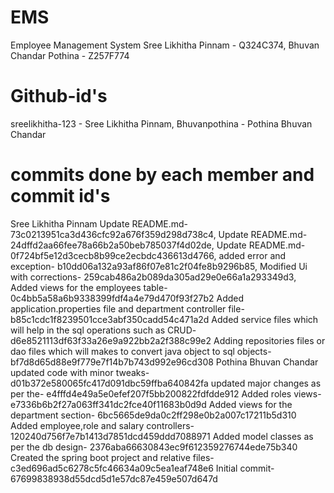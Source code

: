 #  EMS
Employee Management System
Sree Likhitha Pinnam - Q324C374,
Bhuvan Chandar Pothina - Z257F774
# Github-id's
sreelikhitha-123 - Sree Likhitha Pinnam,
Bhuvanpothina - Pothina Bhuvan Chandar
#  commits done by each member and commit id's
Sree Likhitha Pinnam
Update README.md- 73c0213951ca3d436cfc92a676f359d298d738c4,
Update README.md- 24dffd2aa66fee78a66b2a50beb785037f4d02de,
Update README.md- 0f724bf5e12d3cecb8b99ce2ecbdc436613d4766,
added error and exception- b10dd06a132a93af86f07e81c2f04fe8b9296b85,
Modified Ui with corrections- 259cab486a2b089da305ad29e0e66a1a293349d3,
Added views for the employees table- 0c4bb5a58a6b9338399fdf4a4e79d470f93f27b2
Added application.properties file and department controller file- b85c1cdc1f8239501cce3abf350cadd54c471a2d
Added service files which will help in the sql operations such as CRUD- d6e8521113df63f33a26e9a922bb2a2f388c99e2
Adding repositories files or dao files which will makes to convert java object to sql objects- bf7d8d65d88e9f779e7f14b7b743d992e96cd308
Pothina Bhuvan Chandar
updated code with minor tweaks- d01b372e580065fc417d091dbc59ffba640842fa
updated major changes as per the- e4fffd4e49a5e0efef207f5bb200822fdfdde912
Added roles views- e7336b6b2f27a063ff341dc2fce40f11683b0d9d
Added views for the department section- 6bc5665de9da0c2ff298e0b2a007c17211b5d310
Added employee,role and salary controllers- 120240d756f7e7b1413d7851dcd459ddd7088971
Added model classes as per the db design- 2376aba66630843ec9f612359276744ede75b340
Created the spring boot project and relative files- c3ed696ad5c6278c5fc46634a09c5ea1eaf748e6
Initial commit- 67699838938d55dcd5d1e57dc87e459e507d647d
